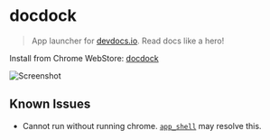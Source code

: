 # docdock

> App launcher for [devdocs.io](http://devdocs.io). Read docs like a hero!

Install from Chrome WebStore: [docdock](https://chrome.google.com/webstore/detail/docdock/kcagdcfbfbjkhmkneamnghdbgfbgdhcf)

![Screenshot](https://cloud.githubusercontent.com/assets/215282/11177642/ea901174-8c81-11e5-9388-fff8308d7f83.png)

## Known Issues

- Cannot run without running chrome. [`app_shell`](http://thenextweb.com/google/2014/02/05/google-building-minimal-environment-running-chrome-apps-without-full-chrome-process/) may resolve this.
